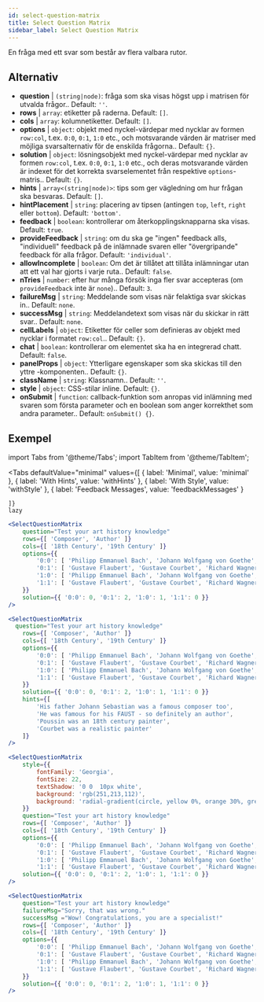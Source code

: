```yaml
---
id: select-question-matrix
title: Select Question Matrix
sidebar_label: Select Question Matrix
---
```


En fråga med ett svar som består av flera valbara rutor.

## Alternativ

* __question__ | `(string|node)`: fråga som ska visas högst upp i matrisen för utvalda frågor.. Default: `''`.
* __rows__ | `array`: etiketter på raderna. Default: `[]`.
* __cols__ | `array`: kolumnetiketter. Default: `[]`.
* __options__ | `object`: objekt med nyckel-värdepar med nycklar av formen `row:col`, t.ex. `0:0`, `0:1`, `1:0` etc., och motsvarande värden är matriser med möjliga svarsalternativ för de enskilda frågorna.. Default: `{}`.
* __solution__ | `object`: lösningsobjekt med nyckel-värdepar med nycklar av formen `row:col`, t.ex. `0:0`, `0:1`, `1:0` etc., och deras motsvarande värden är indexet för det korrekta svarselementet från respektive `options`-matris.. Default: `{}`.
* __hints__ | `array<(string|node)>`: tips som ger vägledning om hur frågan ska besvaras. Default: `[]`.
* __hintPlacement__ | `string`: placering av tipsen (antingen `top`, `left`, `right` eller `bottom`). Default: `'bottom'`.
* __feedback__ | `boolean`: kontrollerar om återkopplingsknapparna ska visas. Default: `true`.
* __provideFeedback__ | `string`: om du ska ge "ingen" feedback alls, "individuell" feedback på de inlämnade svaren eller "övergripande" feedback för alla frågor. Default: `'individual'`.
* __allowIncomplete__ | `boolean`: Om det är tillåtet att tillåta inlämningar utan att ett val har gjorts i varje ruta.. Default: `false`.
* __nTries__ | `number`: efter hur många försök inga fler svar accepteras (om `provideFeedback` inte är `none`).. Default: `3`.
* __failureMsg__ | `string`: Meddelande som visas när felaktiga svar skickas in.. Default: `none`.
* __successMsg__ | `string`: Meddelandetext som visas när du skickar in rätt svar.. Default: `none`.
* __cellLabels__ | `object`: Etiketter för celler som definieras av objekt med nycklar i formatet `row:col`.. Default: `{}`.
* __chat__ | `boolean`: kontrollerar om elementet ska ha en integrerad chatt. Default: `false`.
* __panelProps__ | `object`: Ytterligare egenskaper som ska skickas till den yttre <Panel /> -komponenten.. Default: `{}`.
* __className__ | `string`: Klassnamn.. Default: `''`.
* __style__ | `object`: CSS-stilar inline. Default: `{}`.
* __onSubmit__ | `function`: callback-funktion som anropas vid inlämning med svaren som första parameter och en boolean som anger korrekthet som andra parameter.. Default: `onSubmit() {}`.


## Exempel


import Tabs from '@theme/Tabs';
import TabItem from '@theme/TabItem';

<Tabs
    defaultValue="minimal"
    values={[
        { label: 'Minimal', value: 'minimal' },
        { label: 'With Hints', value: 'withHints' },
        { label: 'With Style', value: 'withStyle' },
        { label: 'Feedback Messages', value: 'feedbackMessages' }
        
    ]}
    lazy
>

<TabItem value="minimal">

```jsx live
<SelectQuestionMatrix
    question="Test your art history knowledge"
    rows={[ 'Composer', 'Author' ]} 
    cols={[ '18th Century', '19th Century' ]} 
    options={{ 
        '0:0': [ 'Philipp Emmanuel Bach', 'Johann Wolfgang von Goethe', 'Nicolas Poussin'], 
        '0:1': [ 'Gustave Flaubert', 'Gustave Courbet', 'Richard Wagner'] ,
        '1:0': [ 'Philipp Emmanuel Bach', 'Johann Wolfgang von Goethe', 'Nicolas Poussin'],
        '1:1': [ 'Gustave Flaubert', 'Gustave Courbet', 'Richard Wagner'] 
    }} 
    solution={{ '0:0': 0, '0:1': 2, '1:0': 1, '1:1': 0 }}
/>
```
</TabItem>

<TabItem value="withHints">

```jsx live
<SelectQuestionMatrix
  question="Test your art history knowledge"
    rows={[ 'Composer', 'Author' ]} 
    cols={[ '18th Century', '19th Century' ]} 
    options={{ 
        '0:0': [ 'Philipp Emmanuel Bach', 'Johann Wolfgang von Goethe', 'Nicolas Poussin'], 
        '0:1': [ 'Gustave Flaubert', 'Gustave Courbet', 'Richard Wagner'] ,
        '1:0': [ 'Philipp Emmanuel Bach', 'Johann Wolfgang von Goethe', 'Nicolas Poussin'],
        '1:1': [ 'Gustave Flaubert', 'Gustave Courbet', 'Richard Wagner'] 
    }} 
    solution={{ '0:0': 0, '0:1': 2, '1:0': 1, '1:1': 0 }}
    hints={[
        'His father Johann Sebastian was a famous composer too',
        'He was famous for his FAUST - so definitely an author',
        'Poussin was an 18th century painter',
        'Courbet was a realistic painter'
    ]}
/>
```
</TabItem>

<TabItem value="withStyle">

```jsx live
<SelectQuestionMatrix
    style={{ 
        fontFamily: 'Georgia',
        fontSize: 22, 
        textShadow: '0 0  10px white',
        background: 'rgb(251,213,112)',
        background: 'radial-gradient(circle, yellow 0%, orange 30%, green 100%)'
    }}
    question="Test your art history knowledge"
    rows={[ 'Composer', 'Author' ]} 
    cols={[ '18th Century', '19th Century' ]} 
    options={{ 
        '0:0': [ 'Philipp Emmanuel Bach', 'Johann Wolfgang von Goethe', 'Nicolas Poussin'], 
        '0:1': [ 'Gustave Flaubert', 'Gustave Courbet', 'Richard Wagner'] ,
        '1:0': [ 'Philipp Emmanuel Bach', 'Johann Wolfgang von Goethe', 'Nicolas Poussin'],
        '1:1': [ 'Gustave Flaubert', 'Gustave Courbet', 'Richard Wagner'] }} 
    solution={{ '0:0': 0, '0:1': 2, '1:0': 1, '1:1': 0 }}
/>
```
</TabItem>


<TabItem value="feedbackMessages">

```jsx live
<SelectQuestionMatrix
    question="Test your art history knowledge"
    failureMsg="Sorry, that was wrong." 
    successMsg ="Wow! Congratulations, you are a specialist!"
    rows={[ 'Composer', 'Author' ]} 
    cols={[ '18th Century', '19th Century' ]} 
    options={{ 
        '0:0': [ 'Philipp Emmanuel Bach', 'Johann Wolfgang von Goethe', 'Nicolas Poussin'], 
        '0:1': [ 'Gustave Flaubert', 'Gustave Courbet', 'Richard Wagner'] ,
        '1:0': [ 'Philipp Emmanuel Bach', 'Johann Wolfgang von Goethe', 'Nicolas Poussin'],
        '1:1': [ 'Gustave Flaubert', 'Gustave Courbet', 'Richard Wagner'] 
    }} 
    solution={{ '0:0': 0, '0:1': 2, '1:0': 1, '1:1': 0 }}
/>
```

</TabItem>

</Tabs>

